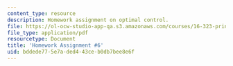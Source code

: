 ```yaml
---
content_type: resource
description: Homework assignment on optimal control.
file: https://ol-ocw-studio-app-qa.s3.amazonaws.com/courses/16-323-principles-of-optimal-control-spring-2008/bddede775e7aded443ceb0db7bee8e6f_assn6.pdf
file_type: application/pdf
resourcetype: Document
title: 'Homework Assignment #6'
uid: bddede77-5e7a-ded4-43ce-b0db7bee8e6f
---
```

